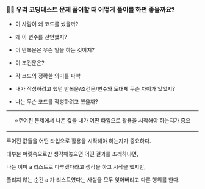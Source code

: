### 💁‍♀️ 우리 코딩테스트 문제 풀이할 때 어떻게 풀이를 하면 좋을까요? 

* 이 사람이 왜 코드를 썼을까?

* 왜 이 변수를 선언했지?

* 이 반복문은 무슨 일을 하는 것이지?

* 이 조건문은?
* 각 코드의 정확한 의미를 파악
* 내가 작성하려고 했던 반복문/조건문/변수와 도대체 무슨 차이가 있었지?
* 나는 무슨 코드를 작성하려고 했을까?

---

<center> ⭐주어진 문제에서 나온 값을 내가 어떤 타입으로 활용을 시작해야 하는지가 중요 </center>

---

주어진 값들을 어떤 타입으로 활용을 시작해야 하는지가 중요하다. 

대부분 머릿속으로만 생각해놓으면 어떤 결과를 초래하냐면, 

나는 이미 a 리스트로 다루겠다라고 생각을 하고 시작을 했지만, 

풀리지 않는 순간 a 가 리스트였다는 사실을 모두 잊어버리고 다른 행위를 한다. 

